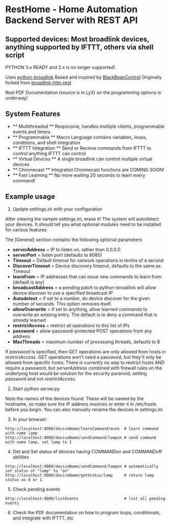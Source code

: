 RestHome - Home Automation Backend Server with REST API
=======================================================
Supported devices: Most broadlink devices, anything supported by IFTTT, others via shell script
-----------------------------------------------------------------------------------------------

PYTHON 3.x READY and 2.x is no longer supported!

Uses [python-broadlink](https://github.com/mjg59/python-broadlink)
Based and inspired by [BlackBeanControl](https://github.com/davorf/BlackBeanControl)
Originally forked from [broadlink-http-rest](https://github.com/radinsky/broadlink-http-rest)

Real PDF Documentation (source is in LyX) on the programming options is underway!


System Features
---------------
- ** Multithreaded      **  Responsive, handles multiple clients, programmable events and timers
- ** Programmable       **  Macro Language contains variables, loops, conditions, and shell integration
- ** IFTTT Integration  **  Send or Recieve commands from IFTTT to control anything IFTTT can control
- ** Virtual Devices    **  A single broadlink can control multiple virtual devices
- ** Chromecast         **  Integrated Chromecast functions are COMING SOON!
- ** Fast Learning      **  No more waiting 20 seconds to learn every command!


Example usage
-------------

1) Update settings.ini with your configuration

After viewing the sample settings.ini, erase it! The system will autodetect your devices.  It *should* tell you what optional modules need to be installed for various features

The [General] section contains the following optional parameters
- **serverAddress** = IP to listen on, rather than 0.0.0.0
- **serverPort** = listen port (defaults to 8080)
- **Timeout** = Default timeout for network operations in tenths of a second
- **DiscoverTimeout** = Device discovery timeout, defaults to the same as Timeout
- **learnFrom** = IP addresses that can issue new commands to learn from (default is any)
- **broadcastAddress** = a pending patch to python-broadlink will allow device discover to use a specified broadcast IP
- **Autodetect** = if set to a number, do device discover for the given number of seconds.  This option removes itself.
- **allowOverwrite** = if set to anything, allow learned commands to overwrite an existing entry.  The default is to deny a command that is already learned
- **restrictAccess** = restrict all operations to this list of IPs
- **password** = allow password-protected POST operations from any address
- **MaxThreads** = maximum number of processing threads, defaults to 8

If _password_ is specified, then GET operations are only allowed from hosts in _restrictAccess_.  GET operations won't need a password, but they'll only be allowed from specific hosts.  There is currently no way to restrict hosts AND require a password, but _serverAddress_ combined with firewall rules on the underlying host would be solution for the security paranoid, setting _password_ and not _restrictAccess_.

2) Start python server.py

Note the names of the devices found.  These will be named by the hostname, so make sure the IP address resolves or enter
it in /etc/hosts before you begin.  You can also manually rename the devices in settings.ini

3) In your browser:

```
http://localhost:8080/deviceName/learnCommand/mute  # learn command with name lamp
http://localhost:8080/deviceName/sendCommand/lampon # send command with name lamp, set lamp to 1
```

4) Get and Set status of devices having COMMANDon and COMMANDoff abilities
```
http://localhost:8080/deviceName/sendCommand/lampon # automatically set status of "lamp" to "on"
http://localhost:8080/deviceName/getStatus/lamp     # return lamp status as 0 or 1
```

5) Check pending events
```
http://localhost:8080/listEvents                    # list all pending events
```

6) Check the PDF documentation on how to program loops, conditionals, and integrate with IFTTT, etc

